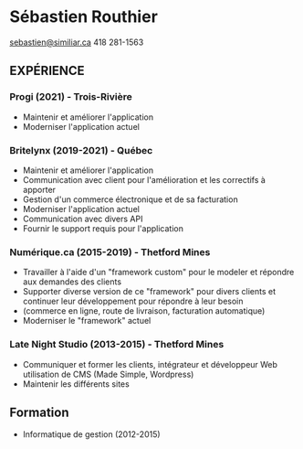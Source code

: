 # Sébastien Routhier
sebastien@similiar.ca
418 281-1563

## EXPÉRIENCE
### Progi (2021) - Trois-Rivière
- Maintenir et améliorer l'application
- Moderniser l'application actuel

### Britelynx (2019-2021) - Québec
- Maintenir et améliorer l'application
- Communication avec client pour l'amélioration et les correctifs à apporter
- Gestion d'un commerce électronique et de sa facturation
- Moderniser l'application actuel
- Communication avec divers API
- Fournir le support requis pour l'application

### Numérique.ca (2015-2019) - Thetford Mines
- Travailler à l'aide d'un "framework custom" pour le modeler et répondre aux demandes des clients
- Supporter diverse version de ce "framework" pour divers clients et continuer leur développement pour répondre à leur besoin
- (commerce en ligne, route de livraison, facturation automatique)
- Moderniser le "framework" actuel

### Late Night Studio (2013-2015) - Thetford Mines
- Communiquer et former les clients, intégrateur et développeur Web utilisation de CMS (Made Simple, Wordpress)
- Maintenir les différents sites

## Formation
- Informatique de gestion (2012-2015)
